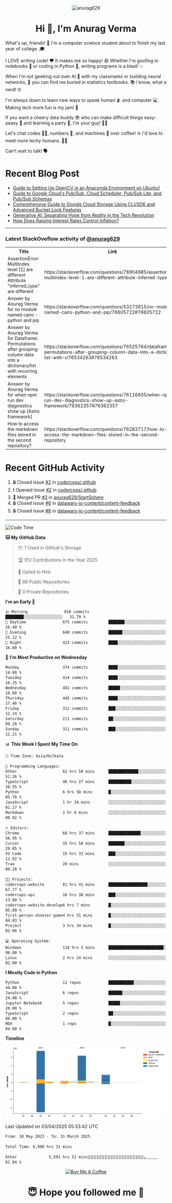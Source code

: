 

<p align="center"> <img src="https://komarev.com/ghpvc/?username=anurag629&label=Profile%20views&color=0e75b6&style=flat" alt="anurag629" /> </p>

<h1 align="center">Hi 👋, I'm Anurag Verma</h1>

What's up, friends! 👋 I'm a computer science student about to finish my last year of college. 🎓

I LOVE writing code! ❤️ It makes me so happy! 😄 Whether I'm goofing in notebooks 📓 or coding in Python 🐍, writing programs is a blast! 💥

When I'm not geeking out over AI 🤖 with my classmates or building neural networks, 🧠 you can find me buried in statistics textbooks. 📚 I know, what a nerd! 🤓

I'm always down to learn new ways to speak human 🫂 and computer 💻. Making tech more fun is my jam! 🍇

If you want a cheery data buddy 😎 who can make difficult things easy-peasy 🥝 and learning a party 🎉, I'm your guy! 🙋‍♂️

Let's chat codes 👨‍💻, numbers 🧮, and machines 🤖 over coffee! ☕ I'd love to meet more techy humans. 💁‍♂️

Can't wait to talk! 🗣️

# Recent Blog Post

<!-- BLOG-POST-LIST:START -->
- [Guide to Setting Up OpenCV in an Anaconda Environment on Ubuntu!](https://codercops.tech/blog/computer-vision-bootcamp/Guide-to-Setting-Up-OpenCV-in-an-Anaconda-Environment-on-Ubuntu!)
- [Guide to Google Cloud&#39;s Pub/Sub, Cloud Scheduler, Pub/Sub Lite, and Pub/Sub Schemas](https://codercops.tech/blog/google-cloud/Google-Clouds-Pub-Sub-Cloud-Scheduler-Pub-Sub-Lite-and-Pub-Sub-Schemas)
- [Comprehensive Guide to Google Cloud Storage Using CLI/SDK and Advanced Bucket Lock Features](https://codercops.tech/blog/google-cloud/Google-Cloud-Storage-Using-CLI-SDK-and-Advanced-Bucket-Lock-Features)
- [Generative AI: Separating Hype from Reality in the Tech Revolution](https://codercops.tech/blog/tech-latest-updates/generative-ai-seperating-hype-from-reality-in-the-tech-revolution)
- [How Does Raising Interest Rates Control Inflation?](https://codercops.tech/blog/startup-unicorn/how-does-raising-interest-rates-control-inflation)
<!-- BLOG-POST-LIST:END -->

---

### Latest StackOveflow activity of [@anurag629](https://github.com/anurag629)
<table>
  <tr><th>Title</th><th>Link</th></tr>
  <!-- STACKOVERFLOW:START --><tr><td>AssertionError: MultiIndex level [1] are different Attribute &quot;inferred_type&quot; are different</td><td>https://stackoverflow.com/questions/78904985/assertionerror-multiindex-level-1-are-different-attribute-inferred-type-are</td></tr><tr><td>Answer by Anurag Verma for no module named cairo - python and pip</td><td>https://stackoverflow.com/questions/53273815/no-module-named-cairo-python-and-pip/76605722#76605722</td></tr><tr><td>Answer by Anurag Verma for Dataframe: Permutations after grouping column data into a dictionary/list with recurring elements</td><td>https://stackoverflow.com/questions/76525764/dataframe-permutations-after-grouping-column-data-into-a-dictionary-list-with-r/76534263#76534263</td></tr><tr><td>Answer by Anurag Verma for when npm run dev diagnostics show up [Astro framework]</td><td>https://stackoverflow.com/questions/76116605/when-npm-run-dev-diagnostics-show-up-astro-framework/76362357#76362357</td></tr><tr><td>How to access the markdown files stored in the second repository?</td><td>https://stackoverflow.com/questions/76283717/how-to-access-the-markdown-files-stored-in-the-second-repository</td></tr><!-- STACKOVERFLOW:END -->
</table>

# Recent GitHub Activity
<!--START_SECTION:activity-->
1. 🔒 Closed issue [#2](https://github.com/codercops/.github/issues/2) in [codercops/.github](https://github.com/codercops/.github)
2. ❗ Opened issue [#2](https://github.com/codercops/.github/issues/2) in [codercops/.github](https://github.com/codercops/.github)
3. 🎉 Merged PR [#3](https://github.com/anurag629/StartSphere/pull/3) in [anurag629/StartSphere](https://github.com/anurag629/StartSphere)
4. 🔒 Closed issue [#6](https://github.com/datawars-io-content/content-feedback/issues/6) in [datawars-io-content/content-feedback](https://github.com/datawars-io-content/content-feedback)
5. 🔒 Closed issue [#6](https://github.com/datawars-io-content/content-feedback/issues/6) in [datawars-io-content/content-feedback](https://github.com/datawars-io-content/content-feedback)
<!--END_SECTION:activity-->

---

<!--START_SECTION:waka-->
![Code Time](http://img.shields.io/badge/Code%20Time-6%2C917%20hrs%2050%20mins-blue)

**🐱 My GitHub Data** 

> 📦 ? Used in GitHub's Storage 
 > 
> 🏆 912 Contributions in the Year 2025
 > 
> 💼 Opted to Hire
 > 
> 📜 88 Public Repositories 
 > 
> 🔑 0 Private Repositories 
 > 
**I'm an Early 🐤** 

```text
🌞 Morning                810 commits         ████████░░░░░░░░░░░░░░░░░   31.79 % 
🌆 Daytime                675 commits         ███████░░░░░░░░░░░░░░░░░░   26.49 % 
🌃 Evening                640 commits         ██████░░░░░░░░░░░░░░░░░░░   25.12 % 
🌙 Night                  423 commits         ████░░░░░░░░░░░░░░░░░░░░░   16.60 % 
```
📅 **I'm Most Productive on Wednesday** 

```text
Monday                   374 commits         ████░░░░░░░░░░░░░░░░░░░░░   14.68 % 
Tuesday                  414 commits         ████░░░░░░░░░░░░░░░░░░░░░   16.25 % 
Wednesday                481 commits         █████░░░░░░░░░░░░░░░░░░░░   18.88 % 
Thursday                 445 commits         ████░░░░░░░░░░░░░░░░░░░░░   17.46 % 
Friday                   312 commits         ███░░░░░░░░░░░░░░░░░░░░░░   12.24 % 
Saturday                 211 commits         ██░░░░░░░░░░░░░░░░░░░░░░░   08.28 % 
Sunday                   311 commits         ███░░░░░░░░░░░░░░░░░░░░░░   12.21 % 
```


📊 **This Week I Spent My Time On** 

```text
🕑︎ Time Zone: Asia/Kolkata

💬 Programming Languages: 
Other                    62 hrs 58 mins      █████████████░░░░░░░░░░░░   52.26 % 
TypeScript               46 hrs 27 mins      ██████████░░░░░░░░░░░░░░░   38.55 % 
Python                   6 hrs 58 mins       █░░░░░░░░░░░░░░░░░░░░░░░░   05.78 % 
JavaScript               1 hr 24 mins        ░░░░░░░░░░░░░░░░░░░░░░░░░   01.17 % 
Markdown                 1 hr 6 mins         ░░░░░░░░░░░░░░░░░░░░░░░░░   00.92 % 

🔥 Editors: 
Chrome                   68 hrs 37 mins      ██████████████░░░░░░░░░░░   56.95 % 
Cursor                   35 hrs 58 mins      ███████░░░░░░░░░░░░░░░░░░   29.85 % 
VS Code                  15 hrs 33 mins      ███░░░░░░░░░░░░░░░░░░░░░░   12.92 % 
Trae                     20 mins             ░░░░░░░░░░░░░░░░░░░░░░░░░   00.28 % 

🐱‍💻 Projects: 
codercops-website        81 hrs 41 mins      █████████████████░░░░░░░░   67.77 % 
codercops-api            16 hrs 38 mins      ███░░░░░░░░░░░░░░░░░░░░░░   13.80 % 
codercops-website-develop6 hrs 7 mins        █░░░░░░░░░░░░░░░░░░░░░░░░   05.09 % 
first-person-shooter-game4 hrs 51 mins       █░░░░░░░░░░░░░░░░░░░░░░░░   04.03 % 
Project                  3 hrs 34 mins       █░░░░░░░░░░░░░░░░░░░░░░░░   02.96 % 

💻 Operating System: 
Windows                  118 hrs 5 mins      ████████████████████████░   98.00 % 
Linux                    2 hrs 24 mins       ░░░░░░░░░░░░░░░░░░░░░░░░░   02.00 % 
```

**I Mostly Code in Python** 

```text
Python                   11 repos            ███████████░░░░░░░░░░░░░░   44.00 % 
JavaScript               6 repos             ██████░░░░░░░░░░░░░░░░░░░   24.00 % 
Jupyter Notebook         5 repos             █████░░░░░░░░░░░░░░░░░░░░   20.00 % 
TypeScript               2 repos             ██░░░░░░░░░░░░░░░░░░░░░░░   08.00 % 
MDX                      1 repo              █░░░░░░░░░░░░░░░░░░░░░░░░   04.00 % 
```



**Timeline**

![Lines of Code chart](https://raw.githubusercontent.com/anurag629/anurag629/main/assets/bar_graph.png)


 Last Updated on 03/04/2025 05:33:42 UTC
<!--END_SECTION:waka-->

<!--START_SECTION:waka-simple-->

```text
From: 10 May 2023 - To: 31 March 2025

Total Time: 6,900 hrs 31 mins

Other              5,591 hrs 51 mins⣿⣿⣿⣿⣿⣿⣿⣿⣿⣿⣿⣿⣿⣿⣿⣿⣿⣿⣿⣿⣤⣀⣀⣀⣀   81.04 %
```

<!--END_SECTION:waka-simple-->

<p align="center"> 
<a href="https://www.buymeacoffee.com/anurag629" target="_blank"><img src="https://cdn.buymeacoffee.com/buttons/default-orange.png" alt="Buy Me A Coffee" height="60" width="250"></a>
</p>


<h1 align="center"> 😇 Hope you followed me 🥰  </h1>
